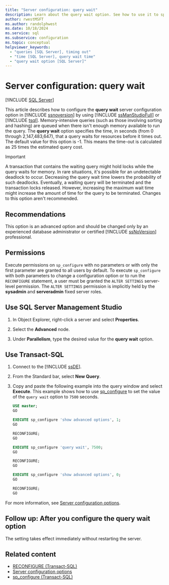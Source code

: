 ```yaml
---
title: "Server configuration: query wait"
description: Learn about the query wait option. See how to use it to specify the number of seconds a SQL Server query waits for resources before it times out.
author: rwestMSFT
ms.author: randolphwest
ms.date: 10/18/2024
ms.service: sql
ms.subservice: configuration
ms.topic: conceptual
helpviewer_keywords:
  - "queries [SQL Server], timing out"
  - "time [SQL Server], query wait time"
  - "query wait option [SQL Server]"
---
```

# Server configuration: query wait

[!INCLUDE [SQL Server](../../includes/applies-to-version/sqlserver.md)]

This article describes how to configure the **query wait** server configuration option in [!INCLUDE [ssnoversion](../../includes/ssnoversion-md.md)] by using [!INCLUDE [ssManStudioFull](../../includes/ssmanstudiofull-md.md)] or [!INCLUDE [tsql](../../includes/tsql-md.md)]. Memory-intensive queries (such as those involving sorting and hashing) are queued when there isn't enough memory available to run the query. The **query wait** option specifies the time, in seconds (from 0 through 2,147,483,647), that a query waits for resources before it times out. The default value for this option is -1. This means the time-out is calculated as 25 times the estimated query cost.

> [!IMPORTANT]  
> A transaction that contains the waiting query might hold locks while the query waits for memory. In rare situations, it's possible for an undetectable deadlock to occur. Decreasing the query wait time lowers the probability of such deadlocks. Eventually, a waiting query will be terminated and the transaction locks released. However, increasing the maximum wait time might increase the amount of time for the query to be terminated. Changes to this option aren't recommended.

## Recommendations

This option is an advanced option and should be changed only by an experienced database administrator or certified [!INCLUDE [ssNoVersion](../../includes/ssnoversion-md.md)] professional.

## Permissions

Execute permissions on `sp_configure` with no parameters or with only the first parameter are granted to all users by default. To execute `sp_configure` with both parameters to change a configuration option or to run the `RECONFIGURE` statement, a user must be granted the `ALTER SETTINGS` server-level permission. The `ALTER SETTINGS` permission is implicitly held by the **sysadmin** and **serveradmin** fixed server roles.

<a id="SSMSProcedure"></a>

## Use SQL Server Management Studio

1. In Object Explorer, right-click a server and select **Properties**.

1. Select the **Advanced** node.

1. Under **Parallelism**, type the desired value for the **query wait** option.

<a id="TsqlProcedure"></a>

## Use Transact-SQL

1. Connect to the [!INCLUDE [ssDE](../../includes/ssde-md.md)].

1. From the Standard bar, select **New Query**.

1. Copy and paste the following example into the query window and select **Execute**. This example shows how to use [sp_configure](../../relational-databases/system-stored-procedures/sp-configure-transact-sql.md) to set the value of the `query wait` option to `7500` seconds.

   ```sql
   USE master;
   GO

   EXECUTE sp_configure 'show advanced options', 1;
   GO

   RECONFIGURE;
   GO

   EXECUTE sp_configure 'query wait', 7500;
   GO

   RECONFIGURE;
   GO

   EXECUTE sp_configure 'show advanced options', 0;
   GO

   RECONFIGURE;
   GO
   ```

For more information, see [Server configuration options](server-configuration-options-sql-server.md).

<a id="FollowUp"></a>

## Follow up: After you configure the query wait option

The setting takes effect immediately without restarting the server.

## Related content

- [RECONFIGURE (Transact-SQL)](../../t-sql/language-elements/reconfigure-transact-sql.md)
- [Server configuration options](server-configuration-options-sql-server.md)
- [sp_configure (Transact-SQL)](../../relational-databases/system-stored-procedures/sp-configure-transact-sql.md)
